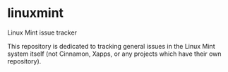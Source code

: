 # linuxmint
Linux Mint issue tracker

This repository is dedicated to tracking general issues in the Linux Mint system itself (not Cinnamon, Xapps, or any projects which have their own repository).
